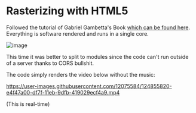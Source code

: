 # Rasterizing with HTML5

Followed the tutorial of Gabriel Gambetta's Book [which can be found here](https://www.gabrielgambetta.com/computer-graphics-from-scratch/). Everything is software rendered and runs in a single core.

![image](https://user-images.githubusercontent.com/12075584/124855881-005f8500-df80-11eb-83b5-15d98423fdec.png)

This time it was better to split to modules since the code can't run outside of a server thanks to CORS bullshit.

The code simply renders the video below without the music: 

https://user-images.githubusercontent.com/12075584/124855820-e4f47a00-df7f-11eb-9dfb-419029ecf4a9.mp4

(This is real-time)

